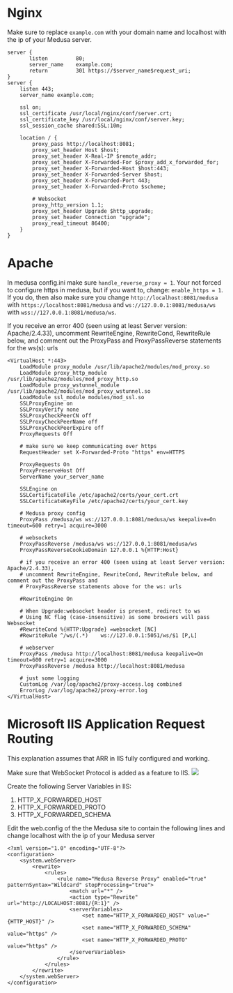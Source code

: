 # Nginx

Make sure to replace `example.com` with your domain name and localhost with the ip of your Medusa server.
```
server {
       listen         80;
       server_name    example.com;
       return         301 https://$server_name$request_uri;
}
server {
    listen 443;
    server_name example.com;

    ssl on;
    ssl_certificate /usr/local/nginx/conf/server.crt;
    ssl_certificate_key /usr/local/nginx/conf/server.key;
    ssl_session_cache shared:SSL:10m;

    location / {
        proxy_pass http://localhost:8081;
        proxy_set_header Host $host;
        proxy_set_header X-Real-IP $remote_addr;
        proxy_set_header X-Forwarded-For $proxy_add_x_forwarded_for;
        proxy_set_header X-Forwarded-Host $host:443;
        proxy_set_header X-Forwarded-Server $host;
        proxy_set_header X-Forwarded-Port 443;
        proxy_set_header X-Forwarded-Proto $scheme;

        # Websocket
        proxy_http_version 1.1;
        proxy_set_header Upgrade $http_upgrade;
        proxy_set_header Connection "upgrade";
        proxy_read_timeout 86400;
    }
}
```

# Apache
In medusa config.ini make sure `handle_reverse_proxy = 1`.
Your not forced to configure https in medusa, but if you want to, change: `enable_https = 1`.
If you do, then also make sure you change `http://localhost:8081/medusa` with `https://localhost:8081/medusa` and `ws://127.0.0.1:8081/medusa/ws` with `wss://127.0.0.1:8081/medusa/ws`.

If you receive an error 400 (seen using at least Server version: Apache/2.4.33), uncomment RewriteEngine, RewriteCond,
RewriteRule below, and comment out the ProxyPass and ProxyPassReverse statements for the ws(s): urls
```
<VirtualHost *:443>
    LoadModule proxy_module /usr/lib/apache2/modules/mod_proxy.so
    LoadModule proxy_http_module /usr/lib/apache2/modules/mod_proxy_http.so
    LoadModule proxy_wstunnel_module /usr/lib/apache2/modules/mod_proxy_wstunnel.so
    LoadModule ssl_module modules/mod_ssl.so
    SSLProxyEngine on
    SSLProxyVerify none
    SSLProxyCheckPeerCN off
    SSLProxyCheckPeerName off
    SSLProxyCheckPeerExpire off
    ProxyRequests Off

    # make sure we keep communicating over https
    RequestHeader set X-Forwarded-Proto "https" env=HTTPS

    ProxyRequests On
    ProxyPreserveHost Off
    ServerName your_server_name

    SSLEngine on
    SSLCertificateFile /etc/apache2/certs/your_cert.crt
    SSLCertificateKeyFile /etc/apache2/certs/your_cert.key

    # Medusa proxy config
    ProxyPass /medusa/ws ws://127.0.0.1:8081/medusa/ws keepalive=On timeout=600 retry=1 acquire=3000

    # websockets
    ProxyPassReverse /medusa/ws ws://127.0.0.1:8081/medusa/ws
    ProxyPassReverseCookieDomain 127.0.0.1 %{HTTP:Host}

    # if you receive an error 400 (seen using at least Server version: Apache/2.4.33), 
    # uncomment RewriteEngine, RewriteCond, RewriteRule below, and comment out the ProxyPass and 
    # ProxyPassReverse statements above for the ws: urls

    #RewriteEngine On

    # When Upgrade:websocket header is present, redirect to ws
    # Using NC flag (case-insensitive) as some browsers will pass Websocket
    #RewriteCond %{HTTP:Upgrade} =websocket [NC]
    #RewriteRule ^/ws/(.*)    ws://127.0.0.1:5051/ws/$1 [P,L]

    # webserver
    ProxyPass /medusa http://localhost:8081/medusa keepalive=On timeout=600 retry=1 acquire=3000
    ProxyPassReverse /medusa http://localhost:8081/medusa

	# just some logging
    CustomLog /var/log/apache2/proxy-access.log combined
    ErrorLog /var/log/apache2/proxy-error.log
</VirtualHost>
```

# Microsoft IIS Application Request Routing
This explanation assumes that ARR in IIS fully configured and working.

Make sure that WebSocket Protocol is added as a feature to IIS.
![](https://i.imgur.com/h62mXUS.png)

Create the following Server Variables in IIS:
1. HTTP_X_FORWARDED_HOST
2. HTTP_X_FORWARDED_PROTO
3. HTTP_X_FORWARDED_SCHEMA

Edit the web.config of the the Medusa site to contain the following lines and change localhost with the ip of your Medusa server
```
<?xml version="1.0" encoding="UTF-8"?>
<configuration>
    <system.webServer>
        <rewrite>
            <rules>
                <rule name="Medusa Reverse Proxy" enabled="true" patternSyntax="Wildcard" stopProcessing="true">
                    <match url="*" />
                    <action type="Rewrite" url="http://LOCALHOST:8081/{R:1}" />
                    <serverVariables>
                        <set name="HTTP_X_FORWARDED_HOST" value="{HTTP_HOST}" />
                        <set name="HTTP_X_FORWARDED_SCHEMA" value="https" />
                        <set name="HTTP_X_FORWARDED_PROTO" value="https" />
                    </serverVariables>
                </rule>
            </rules>
        </rewrite>
    </system.webServer>
</configuration>
```